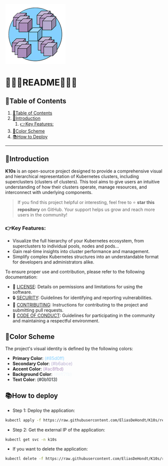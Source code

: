 ![logo](/Images/icon-192x192.png)
# 🤍🩵💜README💜🩵🤍

## 📘Table of Contents

1. [📘Table of Contents](#📘table-of-contents)
2. [🖖Introduction](#🖖introduction)
    1. [👉Key Features:](#👉key-features)
3. [🎨Color Scheme](#🎨color-scheme)
4. [📚How to Deploy](#📚how-to-deploy)

---

## 🖖Introduction

**K10s** is an open-source project designed to provide a comprehensive visual and hierarchical representation of Kubernetes clusters, including superclusters (clusters of clusters). This tool aims to give users an intuitive understanding of how their clusters operate, manage resources, and interconnect with underlying components.

> If you find this project helpful or interesting, feel free to ⭐️ **star this repository** on GitHub. Your support helps us grow and reach more users in the community!

### 👉Key Features:  
- Visualize the full hierarchy of your Kubernetes ecosystem, from superclusters to individual pools, nodes and pods...
- Gain real-time insights into cluster performance and management.
- Simplify complex Kubernetes structures into an understandable format for developers and administrators alike.

To ensure proper use and contribution, please refer to the following documentation:
- 📜 [LICENSE](/LICENSE.md): Details on permissions and limitations for using the software.
- 🔒 [SECURITY](/SECURITY.md): Guidelines for identifying and reporting vulnerabilities.
- 🤝 [CONTRIBUTING](/CONTRIBUTING.md): Instructions for contributing to the project and submitting pull requests.
- 📝 [CODE OF CONDUCT](/CODE_OF_CONDUCT.md): Guidelines for participating in the community and maintaining a respectful environment.

## 🎨Color Scheme

The project's visual identity is defined by the following colors:

- **Primary Color**: <span style="color: #85d0ff;">(#85d0ff)</span>
- **Secondary Color**: <span style="color: #b6abce;">(#b6abce)</span>
- **Accent Color**: <span style="color: #ac8fbd;">(#ac8fbd)</span>
- **Background Color**: <span style="color: #eff7fb;">(#eff7fb)</span>
- **Text Color**: <span style="color: #0b1013;">(#0b1013)</span>

## 📚How to deploy

- Step 1: Deploy the application:
```bash
kubectl apply -f https://raw.githubusercontent.com/EliasDeHondt/K10s/refs/heads/main/Kubernetes/k10s.yaml
```

- Step 2: Get the external IP of the application:
```bash
kubectl get svc -n k10s
```

- If you want to delete the application:
```bash
kubectl delete -f https://raw.githubusercontent.com/EliasDeHondt/K10s/refs/heads/main/Kubernetes/k10s.yaml
```